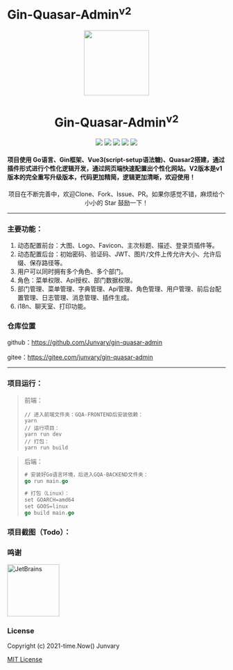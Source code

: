 <h1>Gin-Quasar-Admin<sup>v2</sup></h1>

<div align=center>
<img src="https://i.loli.net/2020/12/14/cnJoF9r1BXY7Da5.png" width=150" height="150" />
<h1>Gin-Quasar-Admin<sup>v2</sup></h1>
<img src="https://img.shields.io/badge/Quasar-2.6.6-brightgreen"/>                          
<img src="https://img.shields.io/badge/Vue-3.2.33-brightgreen"/>                          
<img src="https://img.shields.io/badge/Gin-1.7.7-brightgreen"/>                              
<img src="https://img.shields.io/badge/Go-1.18.1-brightgreen"/>                  
<img src="https://img.shields.io/badge/License-MIT-brightgreen"/>                                                                 </div>                   

#### 项目使用 Go语言、Gin框架、Vue3(script-setup语法糖)、Quasar2搭建，通过插件形式进行个性化逻辑开发，通过网页端快速配置出个性化网站。V2版本是v1版本的完全重写升级版本，代码更加精简，逻辑更加清晰，欢迎使用！

<div align=center>项目在不断完善中，欢迎Clone、Fork、Issue、PR。如果你感觉不错，麻烦给个小小的 Star 鼓励一下！</div>

***

### 主要功能：

1. 动态配置前台：大图、Logo、Favicon、主次标题、描述、登录页插件等。
2. 动态配置后台：初始密码、验证码、JWT、图片/文件上传允许大小、允许后缀、保存路径等。
3. 用户可以同时拥有多个角色、多个部门。
4. 角色：菜单权限、Api授权、部门数据权限。
5. 部门管理、菜单管理、字典管理、Api管理、角色管理、用户管理、前后台配置管理、日志管理、消息管理、插件生成。
6. i18n、聊天室、打印功能。

### 仓库位置

github：https://github.com/Junvary/gin-quasar-admin

gitee：https://gitee.com/junvary/gin-quasar-admin

***

### 项目运行：

> 前端：
>
> ```
> // 进入前端文件夹：GQA-FRONTEND后安装依赖：
> yarn
> // 运行项目：
> yarn run dev
> // 打包：
> yarn run build
> ```



> 后端：
>
> ```go
> # 安装好Go语言环境，后进入GQA-BACKEND文件夹：
> go run main.go
> 
> # 打包（Linux）：
> set GOARCH=amd64
> set GOOS=linux
> go build main.go
> ```
>
> 

### 项目截图（Todo）：



### 鸣谢

<a href="https://www.jetbrains.com/?from=gin-quasar-admin"><img src="https://goframe.org/download/thumbnails/1114119/jetbrains.png" height="120" alt="JetBrains"/></a>

 

### License

Copyright (c) 2021-time.Now()    Junvary

[MIT License](https://github.com/Junvary/gin-quasar-admin/blob/main/LICENSE)
